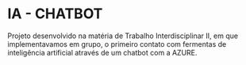 # IA - CHATBOT 

Projeto desenvolvido na matéria de Trabalho Interdisciplinar II, em que implementavamos em grupo, o primeiro contato com fermentas de inteligência artificial através de um chatbot com a AZURE.


